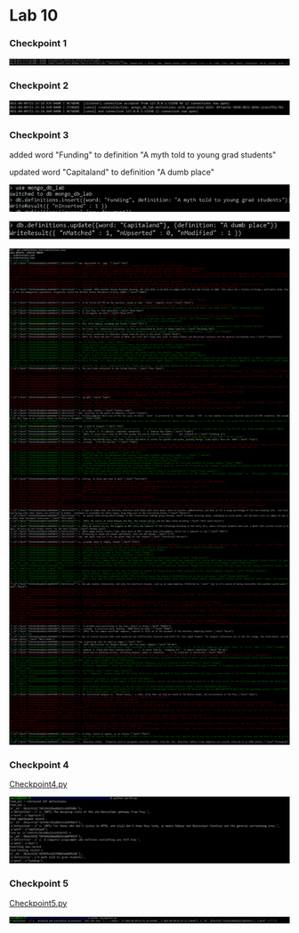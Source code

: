 # Lab 10

### Checkpoint 1

![image](part1.PNG)

### Checkpoint 2

![image](part2.PNG)

### Checkpoint 3

added word "Funding" to definition "A myth told to young grad students"

updated word "Capitaland" to definition "A dumb place"

![image](changes.PNG)

![image](update.PNG)

![image](gitdiff.PNG)

### Checkpoint 4

[Checkpoint4.py](part4.py)

![image](check4.PNG)

### Checkpoint 5

[Checkpoint5.py](checkpoint5.py)

![image](2dates.PNG)



